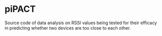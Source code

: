 # piPACT
Source code of data analysis on RSSI values being tested for their efficacy in predicting whether two devices are too close to each other.

